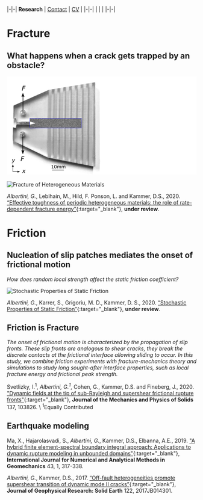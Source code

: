 |-|-|
**Research** | [Contact](contact.md) | [CV](gabriele_albertini_vitae.pdf) |
|-|-|
| | |
|-|-|

# Fracture #

## What happens when a crack gets trapped by an obstacle? ##

![3D printed sample with applied forces](2020_3d_printed_fracture/method_FIG1a.png)

![Fracture of Heterogeneous Materials](2020_3d_printed_fracture/Stripes_5.0_VC_VWDW_06_strain_images_v2_white_square_small.gif)

*Albertini, G.*, Lebihain, M., Hild, F. Ponson, L. and Kammer, D.S., 2020. 
[“Effective toughness of periodic heterogeneous materials: the role of rate-dependent fracture energy”](https://arxiv.org/abs/2003.13805){:target="_blank"}, 
**under review**.

# Friction #

## Nucleation of slip patches mediates the onset of frictional motion ##

*How does random local strength affect the static friction coefficient?*

![Stochastic Properties of Static Friction](2020_stochastic_static_friction/fig03_movie_web.gif)

*Albertini, G.*, Karrer, S., Grigoriu, M. D., Kammer, D. S., 2020. [“Stochastic Properties of Static Friction”](http://arxiv.org/abs/2005.06113){:target="_blank"},
**under review**.


## Friction is Fracture ##

*The onset of frictional motion is characterized by the propagation of slip fronts. These slip fronts are analogous to shear cracks, they break the discrete contacts at the frictional interface allowing sliding to occur.
In this study, we combine friction experiments with fracture-mechanics theory and simulations to study long sought-after interface properties, such as local fracture energy and frictional peak strength.*

Svetlizky, I.<sup>1</sup>, *Albertini, G.<sup>1</sup>*, Cohen, G., Kammer, D.S. and Fineberg, J., 2020. 
["Dynamic fields at the tip of sub-Rayleigh and supershear frictional rupture fronts"](https://doi.org/10.1016/j.jmps.2019.103826){:target="_blank"}, 
**Journal of the Mechanics and Physics of Solids** 137, 103826. \\
<sup>1</sup>Equally Contributed

## Earthquake modeling ##

Ma, X., Hajarolasvadi, S., *Albertini, G.*, Kammer, D.S., Elbanna, A.E., 2019. 
["A hybrid finite element-spectral boundary integral approach: Applications to dynamic rupture modeling in unbounded domains"](https://doi.org/10.1002/nag.2865){:target="_blank"},
**International Journal for Numerical and Analytical Methods in Geomechanics** 43, 1, 317-338. 

*Albertini, G.*, Kammer, D.S., 2017. 
[“Off-fault heterogeneities promote supershear transition of dynamic mode II cracks”](https://doi.org/10.1002/2017JB014301){:target="_blank"},
**Journal of Geophysical Research: Solid Earth** 122, 2017JB014301.

 


 

